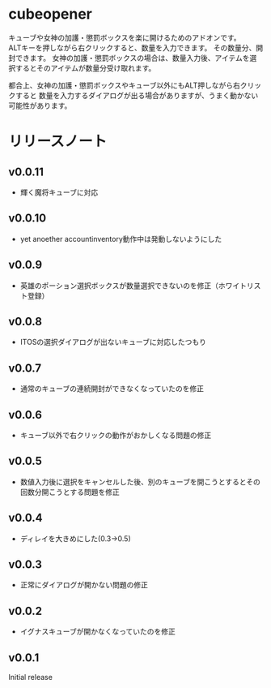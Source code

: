 # cubeopener
キューブや女神の加護・懲罰ボックスを楽に開けるためのアドオンです。  
ALTキーを押しながら右クリックすると、数量を入力できます。
その数量分、開封できます。
女神の加護・懲罰ボックスの場合は、数量入力後、アイテムを選択するとそのアイテムが数量分受け取れます。
  
都合上、女神の加護・懲罰ボックスやキューブ以外にもALT押しながら右クリックすると
数量を入力するダイアログが出る場合がありますが、うまく動かない可能性があります。
# リリースノート
## v0.0.11
* 輝く魔将キューブに対応
## v0.0.10
* yet anoether accountinventory動作中は発動しないようにした
## v0.0.9
* 英雄のポーション選択ボックスが数量選択できないのを修正（ホワイトリスト登録）
## v0.0.8
* ITOSの選択ダイアログが出ないキューブに対応したつもり
## v0.0.7
* 通常のキューブの連続開封ができなくなっていたのを修正
## v0.0.6
* キューブ以外で右クリックの動作がおかしくなる問題の修正
## v0.0.5
* 数値入力後に選択をキャンセルした後、別のキューブを開こうとするとその回数分開こうとする問題を修正
## v0.0.4
* ディレイを大きめにした(0.3->0.5)
## v0.0.3
* 正常にダイアログが開かない問題の修正
## v0.0.2
* イグナスキューブが開かなくなっていたのを修正
## v0.0.1
Initial release

